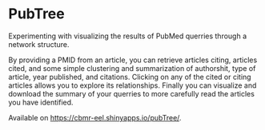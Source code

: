 # PubTree

Experimenting with visualizing the results of PubMed querries through a network structure. 

By providing a PMID from an article, you can retrieve articles citing, articles cited, and some simple clustering and summarization of authorshit, type of article, year published, and citations. Clicking on any of the cited or citing articles allows you to explore its relationships. Finally you can visualize and download the summary of your querries to more carefully read the articles you have identified. 

Available on https://cbmr-eel.shinyapps.io/pubTree/.

